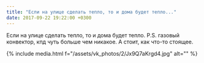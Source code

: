 ```yaml
---
title: "Если на улице сделать тепло, то и дома будет тепло..."
date: 2017-09-22 19:22:00 +0300
---
```


Если на улице сделать тепло, то и дома будет тепло.
P.S. газовый конвектор, кпд чуть больше чем никакое. А стоит, как что-то стоящее.

{% include media.html f="/assets/vk_photos/2/Jx9Q7aKrgd4.jpg" alt="" %}
